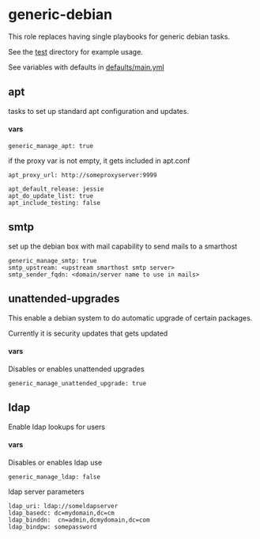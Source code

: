 generic-debian
=================

This role replaces having single playbooks for generic debian tasks.

See the [test](tests/) directory for example usage.

See variables with defaults in [defaults/main.yml](defaults/main.yml)

apt
---------

tasks to set up standard apt configuration and updates.

#### vars
```
generic_manage_apt: true
```

if the proxy var is not empty, it gets included in apt.conf

```
apt_proxy_url: http://someproxyserver:9999

apt_default_release: jessie
apt_do_update_list: true
apt_include_testing: false
```

smtp
--------------------

set up the debian box with mail capability to send mails to a smarthost

```
generic_manage_smtp: true
smtp_upstream: <upstream smarthost smtp server>
smtp_sender_fqdn: <domain/server name to use in mails>
```

unattended-upgrades
----------------------

This enable a debian system to do automatic upgrade of certain packages.

Currently it is security updates that gets updated

#### vars

Disables or enables unattended upgrades

```
generic_manage_unattended_upgrade: true
```


ldap
-----------

Enable ldap lookups for users

#### vars

Disables or enables ldap use

```
generic_manage_ldap: false
```

ldap server parameters

```
ldap_uri: ldap://someldapserver
ldap_basedc: dc=mydomain,dc=cm
ldap_binddn:  cn=admin,dcmydomain,dc=com
ldap_bindpw: somepassword
```
